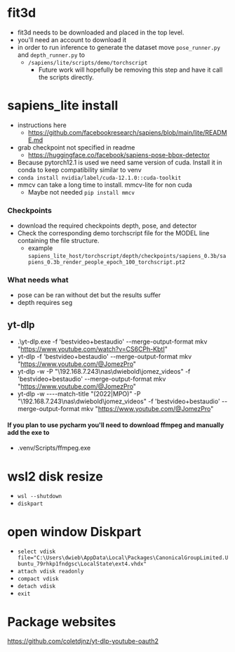 # fit3d
- fit3d needs to be downloaded and placed in the top level.
- you'll need an account to download it
- in order to run inference to generate the dataset move `pose_runner.py` and `depth_runner.py` to
  - `/sapiens/lite/scripts/demo/torchscript`
    - Future work will hopefully be removing this step and have it call the scripts directly.

# sapiens_lite install
- instructions here
  - https://github.com/facebookresearch/sapiens/blob/main/lite/README.md
- grab checkpoint not specified in readme
  - https://huggingface.co/facebook/sapiens-pose-bbox-detector
- Because pytorch12.1 is used we need same version of cuda. Install it in conda to keep compatibility similar to venv
- `conda install nvidia/label/cuda-12.1.0::cuda-toolkit`
- mmcv can take a long time to install. mmcv-lite for non cuda
  - Maybe not needed `pip install mmcv`


### Checkpoints
- download the required checkpoints depth, pose, and  detector
- Check the corresponding demo torchscript file for the MODEL line containing the file structure.
  - example `sapiens_lite_host/torchscript/depth/checkpoints/sapiens_0.3b/sapiens_0.3b_render_people_epoch_100_torchscript.pt2`

### What needs what
- pose can be ran without det but the results suffer
- depth requires seg



## yt-dlp
- .\yt-dlp.exe  -f 'bestvideo+bestaudio' --merge-output-format mkv "https://www.youtube.com/watch?v=CS6CPh-KbtI"
- yt-dlp  -f 'bestvideo+bestaudio' --merge-output-format mkv "https://www.youtube.com/@JomezPro"
- yt-dlp -w -P "\\192.168.7.243\nas\dwiebold\jomez_videos" -f 'bestvideo+bestaudio' --merge-output-format mkv "https://www.youtube.com/@JomezPro"
- yt-dlp -w ----match-title "(2022|MPO)" -P "\\192.168.7.243\nas\dwiebold\jomez_videos" -f 'bestvideo+bestaudio' --merge-output-format mkv "https://www.youtube.com/@JomezPro"
#### If you plan to use pycharm you'll need to download ffmpeg and manually add the exe to 
- .venv/Scripts/ffmpeg.exe
# wsl2 disk resize
- `wsl --shutdown`
- `diskpart`
# open window Diskpart
- `select vdisk file="C:\Users\dwieb\AppData\Local\Packages\CanonicalGroupLimited.Ubuntu_79rhkp1fndgsc\LocalState\ext4.vhdx"`
- `attach vdisk readonly`
- `compact vdisk`
- `detach vdisk`
- `exit`

# Package websites
https://github.com/coletdjnz/yt-dlp-youtube-oauth2